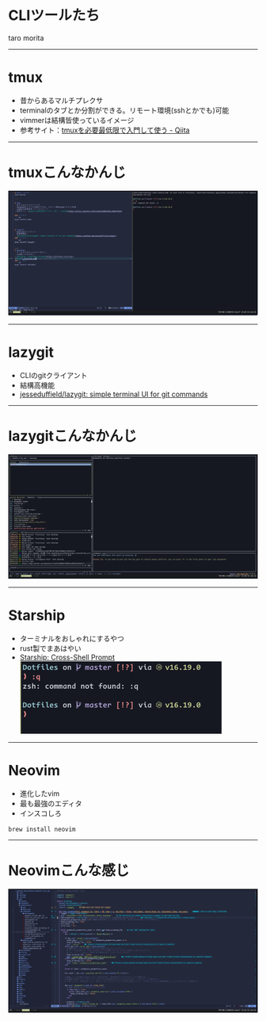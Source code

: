 # CLIツールたち
taro morita

---

# tmux
- 昔からあるマルチプレクサ
- terminalのタブとか分割ができる。リモート環境(sshとかでも)可能
- vimmerは結構皆使っているイメージ
- 参考サイト：[tmuxを必要最低限で入門して使う - Qiita](https://qiita.com/shin-ch13/items/9d207a70ccc8467f7bab)
---

# tmuxこんなかんじ
![tt](./tmux.png)

---

# lazygit
- CLIのgitクライアント
- 結構高機能
- [jesseduffield/lazygit: simple terminal UI for git commands](https://github.com/jesseduffield/lazygit)

---
# lazygitこんなかんじ
![test](./lazygit.png)

---
# Starship
- ターミナルをおしゃれにするやつ
- rust製でまあはやい
- [Starship: Cross-Shell Prompt](https://starship.rs/ja-jp/)
![test](./starship.png)

---
# Neovim
- 進化したvim
- 最も最強のエディタ
- インスコしろ
```shell
brew install neovim
```

---

# Neovimこんな感じ
![test](./neovim.png)
